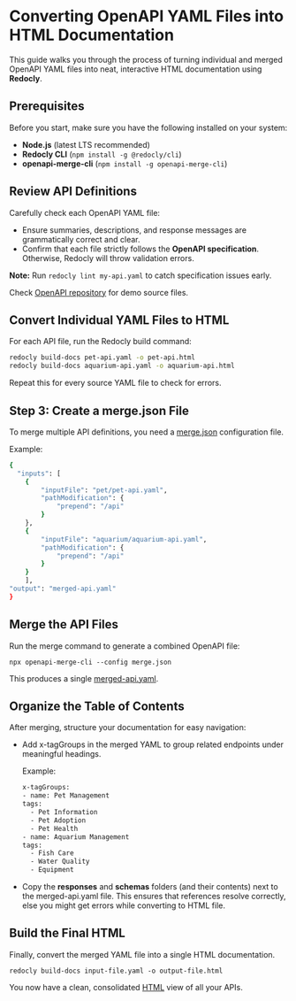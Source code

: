 # Converting OpenAPI YAML Files into HTML Documentation

This guide walks you through the process of turning individual and merged OpenAPI YAML files into neat, interactive HTML documentation using **Redocly**.

## Prerequisites

Before you start, make sure you have the following installed on your system:

- **Node.js** (latest LTS recommended)  
- **Redocly CLI** (`npm install -g @redocly/cli`)  
- **openapi-merge-cli** (`npm install -g openapi-merge-cli`)  


## Review API Definitions

Carefully check each OpenAPI YAML file:

- Ensure summaries, descriptions, and response messages are grammatically correct and clear.  
- Confirm that each file strictly follows the **OpenAPI specification**. Otherwise, Redocly will throw validation errors.

**Note:** Run `redocly lint my-api.yaml` to catch specification issues early.  

Check [OpenAPI repository](https://github.com/Venki309/openapi) for demo source files.

## Convert Individual YAML Files to HTML

For each API file, run the Redocly build command:

```bash
redocly build-docs pet-api.yaml -o pet-api.html
redocly build-docs aquarium-api.yaml -o aquarium-api.html
```
Repeat this for every source YAML file to check for errors.

## Step 3: Create a merge.json File

To merge multiple API definitions, you need a [merge.json](https://github.com/Venki309/openapi/blob/main/openapi-merge.json) configuration file.

Example:

```bash
{
  "inputs": [
    {
        "inputFile": "pet/pet-api.yaml",
        "pathModification": {
            "prepend": "/api"
        }
    },
    {
        "inputFile": "aquarium/aquarium-api.yaml",
        "pathModification": {
            "prepend": "/api"
        }
    }
    ],
"output": "merged-api.yaml"
}
```

## Merge the API Files

Run the merge command to generate a combined OpenAPI file:

```
npx openapi-merge-cli --config merge.json
```

This produces a single [merged-api.yaml](https://github.com/Venki309/openapi/blob/main/merged-api.yaml).

## Organize the Table of Contents

After merging, structure your documentation for easy navigation:

- Add x-tagGroups in the merged YAML to group related endpoints under meaningful headings.
    
    Example:

    ```bash
    x-tagGroups:
  - name: Pet Management
    tags:
      - Pet Information
      - Pet Adoption
      - Pet Health
  - name: Aquarium Management
    tags:
      - Fish Care
      - Water Quality
      - Equipment
    ```

- Copy the **responses** and **schemas** folders (and their contents) next to the merged-api.yaml file. This ensures that references resolve correctly, else you might get errors while converting to HTML file.

## Build the Final HTML

Finally, convert the merged YAML file into a single HTML documentation.

```
redocly build-docs input-file.yaml -o output-file.html
```

You now have a clean, consolidated [HTML](https://venki309.github.io/openapi/) view of all your APIs.


